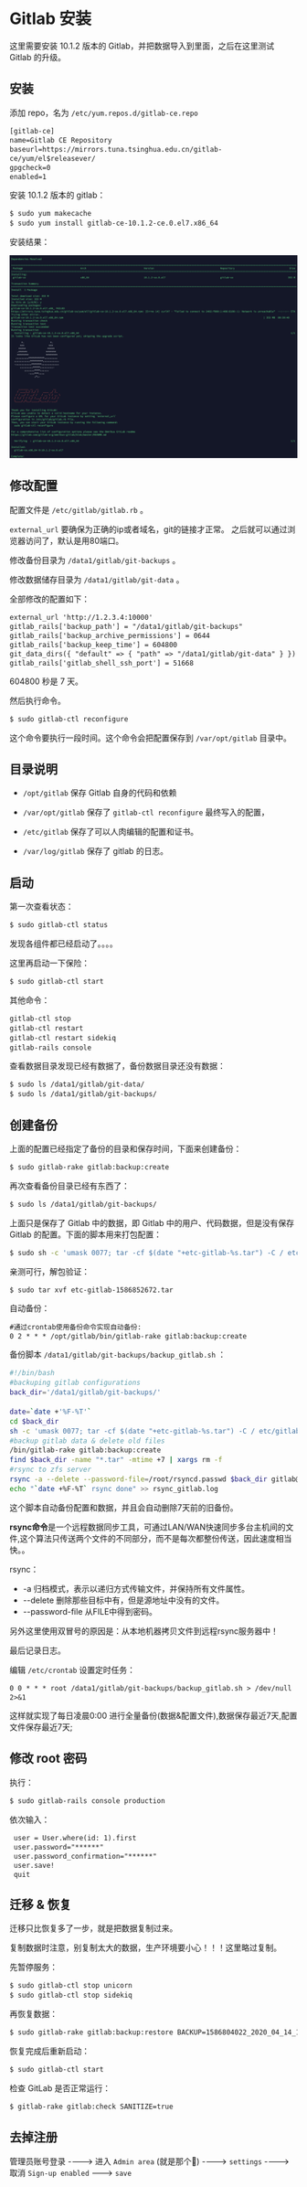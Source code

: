 # Gitlab 安装

这里需要安装 10.1.2 版本的 Gitlab，并把数据导入到里面，之后在这里测试 Gitlab 的升级。



## 安装

添加 repo，名为 `/etc/yum.repos.d/gitlab-ce.repo`

```
[gitlab-ce]
name=Gitlab CE Repository
baseurl=https://mirrors.tuna.tsinghua.edu.cn/gitlab-ce/yum/el$releasever/
gpgcheck=0
enabled=1
```

安装 10.1.2 版本的 gitlab：

```bash
$ sudo yum makecache
$ sudo yum install gitlab-ce-10.1.2-ce.0.el7.x86_64
```

安装结果：

![image-20200414154343822](../../resource/image-20200414154343822.png)





## 修改配置

配置文件是 `/etc/gitlab/gitlab.rb`  。

 `external_url` 要确保为正确的ip或者域名，git的链接才正常。 之后就可以通过浏览器访问了，默认是用80端口。

修改备份目录为 `/data1/gitlab/git-backups` 。

修改数据储存目录为 `/data1/gitlab/git-data` 。

全部修改的配置如下：

```properties
external_url 'http://1.2.3.4:10000'
gitlab_rails['backup_path'] = "/data1/gitlab/git-backups"
gitlab_rails['backup_archive_permissions'] = 0644
gitlab_rails['backup_keep_time'] = 604800
git_data_dirs({ "default" => { "path" => "/data1/gitlab/git-data" } })
gitlab_rails['gitlab_shell_ssh_port'] = 51668
```

604800 秒是 7 天。

然后执行命令。

```bash
$ sudo gitlab-ctl reconfigure
```

这个命令要执行一段时间。这个命令会把配置保存到 `/var/opt/gitlab` 目录中。





## 目录说明

- `/opt/gitlab` 保存 Gitlab 自身的代码和依赖

- `/var/opt/gitlab` 保存了 `gitlab-ctl reconfigure` 最终写入的配置，

- `/etc/gitlab` 保存了可以人肉编辑的配置和证书。

- `/var/log/gitlab` 保存了 gitlab 的日志。





## 启动

第一次查看状态：

```bash
$ sudo gitlab-ctl status
```

发现各组件都已经启动了。。。。

这里再启动一下保险：

```bash
$ sudo gitlab-ctl start
```

其他命令：

```bash
gitlab-ctl stop
gitlab-ctl restart
gitlab-ctl restart sidekiq
gitlab-rails console
```

查看数据目录发现已经有数据了，备份数据目录还没有数据：

```bash
$ sudo ls /data1/gitlab/git-data/
$ sudo ls /data1/gitlab/git-backups/
```





## 创建备份

上面的配置已经指定了备份的目录和保存时间，下面来创建备份：

```bash
$ sudo gitlab-rake gitlab:backup:create
```

再次查看备份目录已经有东西了：

```bash
$ sudo ls /data1/gitlab/git-backups/
```

上面只是保存了 Gitlab 中的数据，即 Gitlab 中的用户、代码数据，但是没有保存 Gitlab 的配置。下面的脚本用来打包配置：

```bash
$ sudo sh -c 'umask 0077; tar -cf $(date "+etc-gitlab-%s.tar") -C / etc/gitlab'
```

亲测可行，解包验证：

```bash
$ sudo tar xvf etc-gitlab-1586852672.tar
```

自动备份：

```
#通过crontab使用备份命令实现自动备份:
0 2 * * * /opt/gitlab/bin/gitlab-rake gitlab:backup:create
```

备份脚本 `/data1/gitlab/git-backups/backup_gitlab.sh` ：

```bash
#!/bin/bash
#backuping gitlab configurations
back_dir='/data1/gitlab/git-backups/'

date=`date +'%F-%T'`
cd $back_dir
sh -c 'umask 0077; tar -cf $(date "+etc-gitlab-%s.tar") -C / etc/gitlab'
#backup gitlab data & delete old files
/bin/gitlab-rake gitlab:backup:create
find $back_dir -name "*.tar" -mtime +7 | xargs rm -f
#rsync to zfs server
rsync -a --delete --password-file=/root/rsyncd.passwd $back_dir gitlab@4.5.6.7::gitlab
echo "`date +%F-%T` rsync done" >> rsync_gitlab.log
```

这个脚本自动备份配置和数据，并且会自动删除7天前的旧备份。

**rsync命令**是一个远程数据同步工具，可通过LAN/WAN快速同步多台主机间的文件,这个算法只传送两个文件的不同部分，而不是每次都整份传送，因此速度相当快。。

rsync：

- -a 归档模式，表示以递归方式传输文件，并保持所有文件属性。
- --delete 删除那些目标中有，但是源地址中没有的文件。
- --password-file 从FILE中得到密码。

另外这里使用双冒号的原因是：从本地机器拷贝文件到远程rsync服务器中！

最后记录日志。

编辑 `/etc/crontab` 设置定时任务：

```
0 0 * * * root /data1/gitlab/git-backups/backup_gitlab.sh > /dev/null 2>&1
```

这样就实现了每日凌晨0:00 进行全量备份(数据&配置文件),数据保存最近7天,配置文件保存最近7天;





## 修改 root 密码

执行：

```bash
$ sudo gitlab-rails console production
```

依次输入：

```
 user = User.where(id: 1).first
 user.password="******"
 user.password_confirmation="******"
 user.save!
 quit
```





## 迁移 & 恢复

迁移只比恢复多了一步，就是把数据复制过来。

复制数据时注意，别复制太大的数据，生产环境要小心！！！这里略过复制。

先暂停服务：

```bash
$ sudo gitlab-ctl stop unicorn
$ sudo gitlab-ctl stop sidekiq
```

再恢复数据：

```bash
$ sudo gitlab-rake gitlab:backup:restore BACKUP=1586804022_2020_04_14_10.1.2
```

恢复完成后重新启动：

```bash
$ sudo gitlab-ctl start
```

检查 GitLab 是否正常运行：

```bash
$ gitlab-rake gitlab:check SANITIZE=true
```



## 去掉注册

管理员账号登录 ----> 进入 `Admin area` (就是那个🔧) ----> `settings` ---->  取消 `Sign-up enabled`  --->  `save` 





